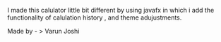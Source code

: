 I made this calulator little bit different by using javafx in which i add the functionality of 
calulation history , and theme adujustments.

Made by - > Varun Joshi 
